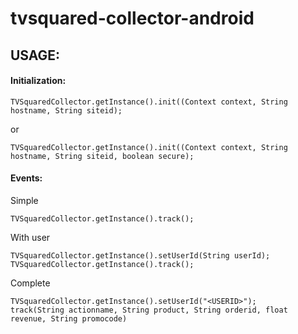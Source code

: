 # tvsquared-collector-android

## USAGE:

#### Initialization:

```
TVSquaredCollector.getInstance().init((Context context, String hostname, String siteid);
```
or
```
TVSquaredCollector.getInstance().init((Context context, String hostname, String siteid, boolean secure);
```

#### Events:

Simple

```
TVSquaredCollector.getInstance().track();
```

With user

```
TVSquaredCollector.getInstance().setUserId(String userId);
TVSquaredCollector.getInstance().track();
```

Complete
```
TVSquaredCollector.getInstance().setUserId("<USERID>");
track(String actionname, String product, String orderid, float revenue, String promocode)
```
